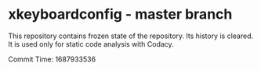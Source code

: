 # xkeyboardconfig - master branch

This repository contains frozen state of the repository.
Its history is cleared. It is used only for static code
analysis with Codacy.

Commit Time: 1687933536